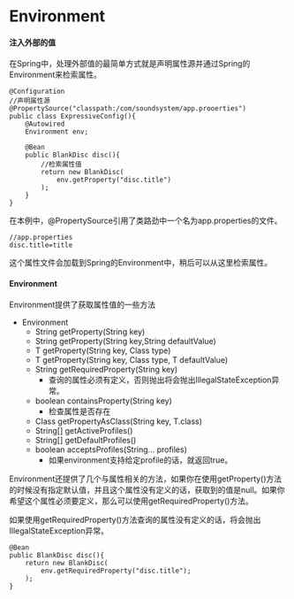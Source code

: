 # Environment

#### 注入外部的值

在Spring中，处理外部值的最简单方式就是声明属性源并通过Spring的Environment来检索属性。

```text
@Configuration
//声明属性源
@PropertySource("classpath:/com/soundsystem/app.prooerties")
public class ExpressiveConfig(){
    @Autowired
    Environment env;

    @Bean
    public BlankDisc disc(){
        //检索属性值
        return new BlankDisc(
            env.getProperty("disc.title")
        );
    }
}
```

在本例中，@PropertySource引用了类路劲中一个名为app.properties的文件。

```text
//app.properties
disc.title=title
```

这个属性文件会加载到Spring的Environment中，稍后可以从这里检索属性。

#### Environment

Environment提供了获取属性值的一些方法

* Environment
  * String getProperty\(String key\)
  * String getProperty\(String key,String defaultValue\)
  * T getProperty\(String key, Class type\)
  * T getProperty\(String key, Class type, T defaultValue\)
  * String getRequiredProperty\(String key\)
    * 查询的属性必须有定义，否则抛出将会抛出IllegalStateException异常。
  * boolean containsProperty\(String key\)
    * 检查属性是否存在
  * Class getPropertyAsClass\(String key, T.class\)
  * String\[\] getActiveProfiles\(\)
  * String\[\] getDefaultProfiles\(\)
  * boolean acceptsProfiles\(String... profiles\)
    * 如果environment支持给定profile的话，就返回true。

Environment还提供了几个与属性相关的方法，如果你在使用getProperty\(\)方法的时候没有指定默认值，并且这个属性没有定义的话，获取到的值是null。如果你希望这个属性必须要定义，那么可以使用getRequiredProperty\(\)方法。

如果使用getRequiredProperty\(\)方法查询的属性没有定义的话，将会抛出IllegalStateException异常。

```text
@Bean
public BlankDisc disc(){
    return new BlankDisc(
        env.getRequiredProperty("disc.title");
    );
}
```

